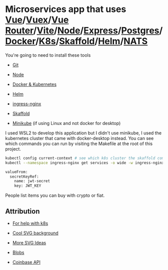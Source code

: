 # Microservices app that uses [Vue](https://vuejs.org/)/[Vuex](https://vuex.vuejs.org/)/[Vue Router](https://router.vuejs.org/)/[Vite](https://vitejs.dev/)/[Node](https://nodejs.org/en/)/[Express](https://expressjs.com/)/[Postgres](https://www.postgresql.org/)/[Docker](https://www.docker.com/products/docker-desktop)/[K8s](https://kubernetes.io/)/[Skaffold](https://skaffold.dev/)/[Helm](https://helm.sh/)/[NATS](https://nats.io/)

You're going to need to install these tools

- [Git](https://git-scm.com/)

- [Node](https://nodejs.org/en/)

- [Docker & Kubernetes](https://www.docker.com/products/docker-desktop)

- [Helm](https://helm.sh/docs/intro/install/#helm)

- [ingress-nginx](https://kubernetes.github.io/ingress-nginx/deploy/)

- [Skaffold](https://skaffold.dev/docs/install/)

- [Minikube](https://minikube.sigs.k8s.io/docs/) (if using Linux and not docker for desktop)

I used WSL2 to develop this application but I didn't use minikube, I used the kubernetes cluster that came with docker-desktop instead. You can see which commands you can run by visiting the Makefile at the root of this project.

```bash
kubectl config current-context # see which k8s cluster the skaffold command is going to use
kubectl --namespace ingress-nginx get services -o wide -w ingress-nginx-controller # find the loadBalancer IP 
```


```bash
valueFrom:
  secretKeyRef:
    name: jwt-secret
    key: JWT_KEY
```

People list items you can buy with crypto or fiat.

## Attribution

- [For help with k8s](https://github.com/webmakaka/Microservices-with-Node-JS-and-React)

- [Cool SVG background](https://app.haikei.app/)

- [More SVG Ideas](https://www.shapedivider.app/)

- [Blobs](https://blobs.app/)

- [Coinbase API](https://developers.coinbase.com/)
